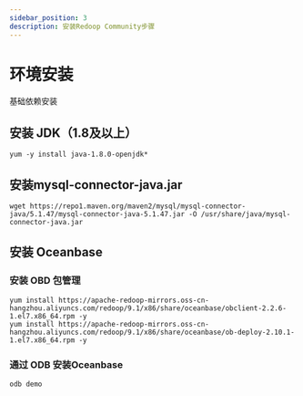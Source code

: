 ```yaml
---
sidebar_position: 3
description: 安装Redoop Community步骤
---
```


# 环境安装

基础依赖安装

## 安装 JDK（1.8及以上）

```shell
yum -y install java-1.8.0-openjdk*
```

## 安装mysql-connector-java.jar

```shell
wget https://repo1.maven.org/maven2/mysql/mysql-connector-java/5.1.47/mysql-connector-java-5.1.47.jar -O /usr/share/java/mysql-connector-java.jar
```

## 安装 Oceanbase

### 安装 OBD 包管理

```shell
yum install https://apache-redoop-mirrors.oss-cn-hangzhou.aliyuncs.com/redoop/9.1/x86/share/oceanbase/obclient-2.2.6-1.el7.x86_64.rpm -y
yum install https://apache-redoop-mirrors.oss-cn-hangzhou.aliyuncs.com/redoop/9.1/x86/share/oceanbase/ob-deploy-2.10.1-1.el7.x86_64.rpm -y
```

### 通过 ODB 安装Oceanbase 

```shell
odb demo
```


